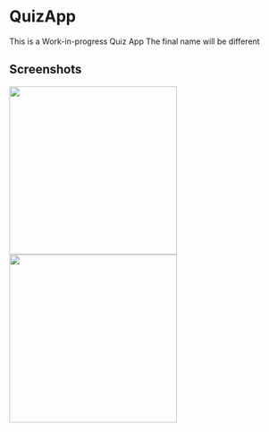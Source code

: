 # QuizApp
This is a Work-in-progress Quiz App
The final name will be different

## Screenshots
<p float="left">
  <img src="https://user-images.githubusercontent.com/77198883/183261591-f3193343-ddb6-4b55-8933-60a3b345009e.png" width="300"/>
  <img src="https://user-images.githubusercontent.com/77198883/183261650-9959c3bc-ff61-4609-acd0-54c3b6aeb97e.png" width="300"/>
</p>



